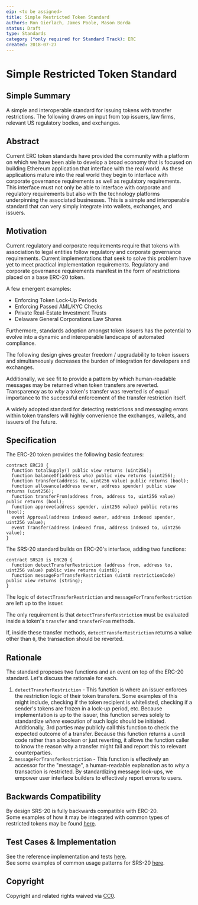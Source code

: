 ```yaml
---
eip: <to be assigned>
title: Simple Restricted Token Standard
authors: Ron Gierlach, James Poole, Mason Borda 
status: Draft
type: Standards
category (*only required for Standard Track): ERC
created: 2018-07-27
---
```


<!--You can leave these HTML comments in your merged EIP and delete the visible duplicate text guides, they will not appear and may be helpful to refer to if you edit it again. This is the suggested template for new EIPs. Note that an EIP number will be assigned by an editor. When opening a pull request to submit your EIP, please use an abbreviated title in the filename, `eip-draft_title_abbrev.md`. The title should be 44 characters or less.-->

# Simple Restricted Token Standard

## Simple Summary

<!--"If you can't explain it simply, you don't understand it well enough." Provide a simplified and layman-accessible explanation of the EIP.-->

A simple and interoperable standard for issuing tokens with transfer restrictions. The following draws on input from top issuers, law firms, relevant US regulatory bodies, and exchanges.

## Abstract

<!--A short (~200 word) description of the technical issue being addressed.-->

Current ERC token standards have provided the community with a platform on which we have been able to develop a broad economy that is focused on building Ethereum application that interface with the real world. As these applications mature into the real world they begin to interface with corporate governance requirements as well as regulatory requirements. This interface must not only be able to interface with corporate and regulatory requirements but also with the technology platforms underpinning the associated businesses. This is a simple and interoperable standard that can very simply integrate into wallets, exchanges, and issuers.

## Motivation

<!--The motivation is critical for EIPs that want to change the Ethereum protocol. It should clearly explain why the existing protocol specification is inadequate to address the problem that the EIP solves. EIP submissions without sufficient motivation may be rejected outright.-->

Current regulatory and corporate requirements require that tokens with association to legal entities follow regulatory and corporate governance requirements. Current implementations that seek to solve this problem have yet to meet practical implementation requirements. Regulatory and corporate governance requirements manifest in the form of restrictions placed on a base ERC-20 token.

A few emergent examples:

- Enforcing Token Lock-Up Periods
- Enforcing Passed AML/KYC Checks
- Private Real-Estate Investment Trusts
- Delaware General Corporations Law Shares

Furthermore, standards adoption amongst token issuers has the potential to evolve into a dynamic and interoperable landscape of automated compliance.

The following design gives greater freedom / upgradability to token issuers and simultaneously decreases the burden of integration for developers and exchanges.

Additionally, we see fit to provide a pattern by which human-readable messages may be returned when token transfers are reverted. Transparency as to _why_ a token's transfer was reverted is of equal importance to the successful enforcement of the transfer restriction itself.

A widely adopted standard for detecting restrictions and messaging errors within token transfers will highly convenience the exchanges, wallets, and issuers of the future.

## Specification

<!--The technical specification should describe the syntax and semantics of any new feature. The specification should be detailed enough to allow competing, interoperable implementations for any of the current Ethereum platforms (go-ethereum, parity, cpp-ethereum, ethereumj, ethereumjs, and [others](https://github.com/ethereum/wiki/wiki/Clients)).-->

The ERC-20 token provides the following basic features:
```solidity
contract ERC20 {
  function totalSupply() public view returns (uint256);
  function balanceOf(address who) public view returns (uint256);
  function transfer(address to, uint256 value) public returns (bool);
  function allowance(address owner, address spender) public view returns (uint256);
  function transferFrom(address from, address to, uint256 value) public returns (bool);
  function approve(address spender, uint256 value) public returns (bool);
  event Approval(address indexed owner, address indexed spender, uint256 value);
  event Transfer(address indexed from, address indexed to, uint256 value);
}
```
The SRS-20 standard builds on ERC-20's interface, adding two functions:
```solidity
contract SRS20 is ERC20 {
  function detectTransferRestriction (address from, address to, uint256 value) public view returns (uint8);
  function messageForTransferRestriction (uint8 restrictionCode) public view returns (string);
}
```

The logic of `detectTransferRestriction` and `messageForTransferRestriction` are left up to the issuer.

The only requirement is that `detectTransferRestriction` must be evaluated inside a token's `transfer` and `transferFrom` methods.

If, inside these transfer methods, `detectTransferRestriction` returns a value other than `0`, the transaction should be reverted.

## Rationale

<!--The rationale fleshes out the specification by describing what motivated the design and why particular design decisions were made. It should describe alternate designs that were considered and related work, e.g. how the feature is supported in other languages. The rationale may also provide evidence of consensus within the community, and should discuss important objections or concerns raised during discussion.-->

The standard proposes two functions and an event on top of the ERC-20 standard. Let's discuss the rationale for each.

1. `detectTransferRestriction` - This function is where an issuer enforces the restriction logic of their token transfers. Some examples of this might include, checking if the token recipient is whitelisted, checking if a sender's tokens are frozen in a lock-up period, etc. Because implementation is up to the issuer, this function serves solely to standardize _where_ execution of such logic should be initiated. Additionally, 3rd parties may publicly call this function to check the expected outcome of a transfer. Because this function returns a `uint8` code rather than a boolean or just reverting, it allows the function caller to know the reason why a transfer might fail and report this to relevant counterparties.
2. `messageForTransferRestriction` - This function is effectively an accessor for the "message", a human-readable explanation as to _why_ a transaction is restricted. By standardizing message look-ups, we empower user interface builders to effectively report errors to users.

## Backwards Compatibility

<!--All EIPs that introduce backwards incompatibilities must include a section describing these incompatibilities and their severity. The EIP must explain how the author proposes to deal with these incompatibilities. EIP submissions without a sufficient backwards compatibility treatise may be rejected outright.-->

By design SRS-20 is fully backwards compatible with ERC-20.  
Some examples of how it may be integrated with common types of restricted tokens may be found [here](https://github.com/tokensoft/simple-restricted-token-standard#readme).

## Test Cases & Implementation

<!--Test cases for an implementation are mandatory for EIPs that are affecting consensus changes. Other EIPs can choose to include links to test cases if applicable.-->

<!--The implementations must be completed before any EIP is given status "Final", but it need not be completed before the EIP is accepted. While there is merit to the approach of reaching consensus on the specification and rationale before writing code, the principle of "rough consensus and running code" is still useful when it comes to resolving many discussions of API details.-->

See the reference implementation and tests [here](https://github.com/tokensoft/SRS20-reference-implementation#readme).  
See some examples of common usage patterns for SRS-20 [here](https://github.com/tokensoft/simple-restricted-token-standard#readme).

## Copyright

Copyright and related rights waived via [CC0](https://creativecommons.org/publicdomain/zero/1.0/).
